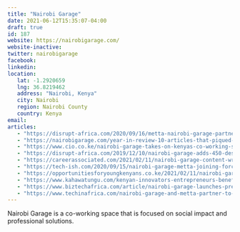 ```yaml
---
title: "Nairobi Garage"
date: 2021-06-12T15:35:07-04:00
draft: true
id: 187
website: https://nairobigarage.com/
website-inactive: 
twitter: nairobigarage
facebook: 
linkedin: 
location: 
   lat: -1.2920659
   lng: 36.8219462
   address: "Nairobi, Kenya"
   city: Nairobi
   region: Nairobi County
   country: Kenya
email: 
articles:
   - "https://disrupt-africa.com/2020/09/16/metta-nairobi-garage-partner-to-offer-kenyan-entrepreneurs-benefits-of-both/"
   - "https://nairobigarage.com/year-in-review-10-articles-that-piqued-interest/"
   - "https://www.cio.co.ke/nairobi-garage-takes-on-kenyas-co-working-scene/"
   - "https://disrupt-africa.com/2019/12/10/nairobi-garage-adds-450-desks-with-4th-space-in-spring-valley/"
   - "https://careerassociated.com/2021/02/11/nairobi-garage-content-writer-social-media-manager/"
   - "https://tech-ish.com/2020/09/15/nairobi-garage-metta-joining-forces/"
   - "https://opportunitiesforyoungkenyans.co.ke/2021/02/11/nairobi-garages-open-positions-in-2021/"
   - "https://www.kahawatungu.com/kenyan-innovators-entrepreneurs-benefit-nairobi-garage-metta-merger/"
   - "https://www.biztechafrica.com/article/nairobi-garage-launches-premium-flexible-working-h/15285/"
   - "https://www.techinafrica.com/nairobi-garage-and-metta-partner-to-dominate-the-innovation-space-in-kenya/"
---
```

Nairobi Garage is a co-working space that is focused on social impact and professional solutions.
